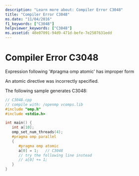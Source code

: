 ```yaml
---
description: "Learn more about: Compiler Error C3048"
title: "Compiler Error C3048"
ms.date: "11/04/2016"
f1_keywords: ["C3048"]
helpviewer_keywords: ["C3048"]
ms.assetid: 48e07091-94d9-471d-befe-7e2507631edd
---
```

# Compiler Error C3048

Expression following '#pragma omp atomic' has improper form

An atomic directive was incorrectly specified.

The following sample generates C3048:

```cpp
// C3048.cpp
// compile with: /openmp vcomps.lib
#include "omp.h"
#include <stdio.h>

int main() {
   int a[10];
   omp_set_num_threads(4);
   #pragma omp parallel
   {
      #pragma omp atomic
      a[0] = 1;   // C3048
      // try the following line instead
      // a[0] += 1;
   }
}
```
